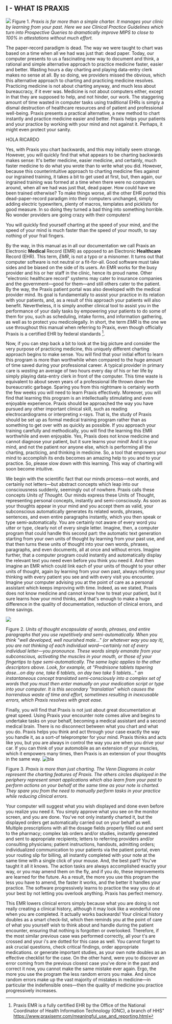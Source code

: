 
## I - WHAT IS PRAXIS



![](https://i.ibb.co/z5nzVj9/Imagen1.png)
Figure 1. *Praxis is far more than a simple charter.  It manages your clinic by learning from your past.  Here we see Clinical Practice Guidelines which turn into Prospective Queries to dramatically improve MIPS to close to 100% in attestations without much effort.*

The paper-record paradigm is dead.  The way we were taught to chart was based on a time when all we had was just that: dead paper. Today, our computer presents to us a fascinating new way to document and think, a rational and simple alternative approach to practice medicine faster, easier and better. Wasting hours a day charting and playing data-entry clerk makes no sense at all. By so doing, we providers missed the obvious, which this alternative approach to charting and practicing medicine resolves. Practicing medicine is not about charting anyway, and much less about bureaucracy, if it ever was. Medicine is not about computers either, except in that they are supposed to help, and not hinder, our work.  The staggering amount of time wasted in computer tasks using traditional EHRs is simply a dismal destruction of healthcare resources and of patient and professional well-being. Praxis presents a practical alternative, a new method to chart instantly and practice medicine easier and better. Praxis helps your patients and your practice by working with your mind and not against it. Perhaps, it might even protect your sanity.

HOLA RICARDO

Yes, with Praxis you chart backwards, and this may initially seem strange.  However, you will quickly find that what appears to be charting backwards makes sense:  It's better medicine, easier medicine, and certainly, much faster medicine to do what you wrote than to write what you did.  However, because this counterintuitive approach to charting medicine flies against our ingrained training, it takes a bit to get used at first, but, then again, our ingrained training was formed at a time when there were no computers around, when all we had was just that, dead paper. How could have we been trained otherwise?  To make things worse, all the other EHR ported this dead-paper-record paradigm into their computers unchanged, simply adding electric typewriters, plenty of macros, templates and picklists for good measure.  In so doing they turned a bad thing into something horrible.  No wonder providers are going crazy with their computers!

You will quickly find yourself charting at the speed of your mind, and the speed of your mind is much faster than the speed of your mouth, to say nothing of your frail fingers.

By the way, in this manual as in all our documentation we call Praxis an Electronic **Medical** Record (EMR) as opposed to an Electronic **Healthcare** Record (EHR). This term, _EMR_, is not a typo or a misnomer.  It turns out that computer software is not neutral or a fit-for-all. Good software must take sides and be biased on the side of its users. An EMR works for the busy provider and his or her staff in the clinic, hence its proud name. Other "electronic healthcare record" systems may cater to insurance companies and the government—good for them—and still others cater to the patient. By the way, the Praxis patient portal was also developed with the medical provider mind. Its goal is fundamentally to assist your practice in its relation with your patients, and, as a result of this approach your patients will also benefit. Nevertheless, it is simply another clinical tool to assist you in the performance of your daily tasks by empowering your patients to do some of them for you, such as scheduling, intake forms, and information gathering, as well as to protect you medicolegally. In short, the term _EMR_ is the one we use throughout this manual when referring to Praxis, even though officially Praxis is a certified EHR by federal standards [^1].

Now, if you can step back a bit to look at the big picture and consider the very purpose of practicing medicine, this uniquely different charting approach begins to make sense. You will find that your initial effort to learn this program is more than worthwhile when compared to the huge amount of time saved during your professional career. A typical provider in primary care is _wasting_ an average of two hours every day of his or her life by simply playing data-entry clerk in front of the computer. This time waste is equivalent to about seven years of a professional life thrown down the  bureaucratic garbage.  Sparing you from this nightmare is certainly worth the few weeks you will need to learn Praxis effectively. Moreover, you will find that learning this program is an intellectually stimulating and even enjoyable experience.  Praxis should be approached the way you have pursued any other important clinical skill, such as reading electrocardiograms or interpreting x-rays.  That is, the study of Praxis should be set up as formal medical training program rather than as something to get over with as quickly as possible. If you approach your training carefully and methodically, you will find the learning this EMR worthwhile and even enjoyable. Yes, Praxis does not know medicine and cannot diagnose your patient, but it sure learns your mind!  And it is your mind, and not the patient nor anyone else, which is performing all the charting, practicing, and thinking in medicine.  So, a tool that empowers your mind to accomplish its ends becomes an amazing help to you and to your practice. So, please slow down with this learning. This way of charting will soon become intuitive.

We begin with the scientific fact that our minds process—not words, and certainly not letters—but abstract concepts which leap into our consciousness suddenly, seemingly out of nowhere. Praxis calls these concepts _Units of Thought_.  Our minds express these Units of Thought, representing personal concepts, instantly and semi-consciously. As soon as your thoughts appear in your mind and you accept them as valid, your subconscious automatically generates its related words, phrases, sentences, and even entire paragraphs instantly, which you then speak or type semi-automatically.  You are certainly not aware of every word you utter or type­, clearly not of every single letter. Imagine, then, a computer program that could handle this second part­: the automatic text generation starting from your own units of thought­ by learning from your past use, and that then turns these units of thought into your own words, phrases, paragraphs, and even documents, all at once and without errors. Imagine further, that a computer program could instantly and automatically display the relevant text you need even before you think you need it.  And then imagine an EMR which could link each of your units of thought to your other units of thought, again by learning from your own past, always refining your thinking with every patient you see and with every visit you encounter.  Imagine your computer advising you at the point of care as a personal assistant which keeps improving with time.  Indeed, as we stated, Praxis does not know medicine and cannot know how to treat your patient, but it sure learns how your mind thinks, and that's enough to make a huge difference in the quality of documentation, reduction of clinical errors, and time savings.

![](https://i.ibb.co/ZSnj0Jn/Imagen2.png)

Figure 2. *Units of thought encapsulate of words, phrases, and entire paragraphs that you use repetitively and semi-automatically.  When you think "well developed, well nourished male..." (or whatever way you say it), you are not thinking of each individual word­—certainly not of every individual letter­—you pronounce. These words simply emanate from your subconscious, activating the muscles in your mouth, or those of your fingertips to type semi-automatically. The same logic applies to the other descriptors above. Look, for example, at  "Prednisone tablets tapering dose...on day one, take 6 tablets, on day two take 5 tablets..." an instantaneous concept translated semi-consciously into a complex set of words that you must then enter manually on your medication script or type into your computer. It is this secondary "translation" which causes the horrendous waste of  time and effort, sometimes resulting in inexcusable errors, which Praxis resolves with great ease.*


Finally, you will find that Praxis is not just about great documentation at great speed. Using Praxis your encounter note comes alive and begins to undertake tasks on your behalf, becoming a medical assistant and a second medical brain.  There is no disconnect between what you chart and what you do.  Praxis helps you think and act through your case exactly the way you handle it, as a sort-of teleprompter for your mind.  Praxis thinks and acts like you, but you are always in control the way you are when you drive your car. If you can think of your automobile as an extension of your muscles, which it empowers many times, then Praxis is an extension of your thoughts in the same way.
![bla](https://i.ibb.co/pLsBDTq/Imagen3.png)

Figure 3. *Praxis is more than just charting. The Venn Diagrams in color represent the charting features of Praxis. The others circles displayed in the periphery represent smart applications which also learn from your past to perform actions on your behalf at the same time as your note is charted. They spare you from the need to manually perform tasks in your practice while reducing clinical errors.*

Your computer will suggest what you wish displayed and done even before you realize you need it. You simply approve what you see on the monitor screen, and you are done.  You've not only instantly charted it, but the displayed orders get automatically carried out on your behalf as well.  Multiple prescriptions with all the dosage fields properly filled out and sent to the pharmacy; complex lab orders and/or studies, instantly generated and sent to appropriate recipients; letters to referring providers and/or consulting physicians; patient instructions, handouts, admitting orders; individualized communication to your patients via the patient portal, even your routing slip for billing, all instantly completed with your note at the same time with a single click of your mouse. And, the best part? You've taught it all it knows. The action tasks are always accomplished exactly your way, or you may amend them on the fly, and if you do, these improvements are learned for the future. As a result, the more you use this program the less you have to amend, the faster it works, and the better it handles your practice. The software progressively learns to practice the way you do at your best by not letting you overlook anything. Praxis has perfect memory.

This EMR lowers clinical errors simply because what you are doing is not really creating a clinical history, although it may look like a wonderful one when you are completed.  It actually works backwards! Your clinical history doubles as a smart check-list, which then reminds you at the point of care of what you yourself wish to think about and handle during the patient encounter, ensuring that nothing is forgotten or overlooked. Therefore, if the most similar previous case was performed correctly, all your t's are crossed and your i's are dotted for this case as well. You cannot forget to ask crucial questions, check critical findings, order appropriate medications. or generate important studies, as your own note doubles as an effective checklist for the case. On the other hand, were you to discover an error coming from the previous closest case you've done in the past and correct it now, you cannot make the same mistake ever again. Ergo, the more you use the program the less random errors you make. And since random errors make up the vast majority of mistakes in medicine—in particular the indefensible ones—then the quality of medicine you practice progressively increases.


[^1]: Praxis EMR is a fully certified EHR by the Office of the National Coordinator of Health Information Technology (ONC), a branch of HHS" https://www.praxisemr.com/meaningful_use_and_reporting.html 
<!--stackedit_data:
eyJoaXN0b3J5IjpbMTQ5MTQ5NDQzNCwtMTk5NjEyODMxMCw1ND
AxMzQ3MzJdfQ==
-->